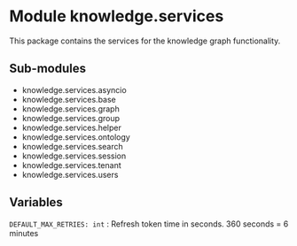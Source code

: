 Module knowledge.services
=========================
This package contains the services for the knowledge graph functionality.

Sub-modules
-----------
* knowledge.services.asyncio
* knowledge.services.base
* knowledge.services.graph
* knowledge.services.group
* knowledge.services.helper
* knowledge.services.ontology
* knowledge.services.search
* knowledge.services.session
* knowledge.services.tenant
* knowledge.services.users

Variables
---------

`DEFAULT_MAX_RETRIES: int`
:   Refresh token time in seconds. 360 seconds = 6 minutes